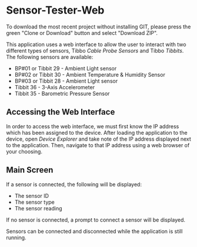 # Sensor-Tester-Web

To download the most recent project without installing GIT, please press the green "Clone or Download" button and select "Download ZIP".



This application uses a web interface to allow the user to interact with two different types of sensors, Tibbo *Cable Probe Sensors* and Tibbo *Tibbits*. The following sensors are available:



- BP#01 or Tibbit 29 - Ambient Light sensor
- BP#02 or Tibbit 30 - Ambient Temperature & Humidity Sensor
- BP#03 or Tibbit 28 - Ambient Light sensor
- Tibbit 36 - 3-Axis Accelerometer
- Tibbit 35 - Barometric Pressure Sensor



Accessing the Web Interface
-------------------

In order to access the web interface, we must first know the IP address which has been assigned to the device. After loading the application to the device, open *Device Explorer* and take note of the IP address displayed next to the application. Then, navigate to that IP address using a web browser of your choosing.



## Main Screen

If a sensor is connected, the following will be displayed:



- The sensor ID
- The sensor type
- The sensor reading



If no sensor is connected, a prompt to connect a sensor will be displayed.

Sensors can be connected and disconnected while the application is still running.